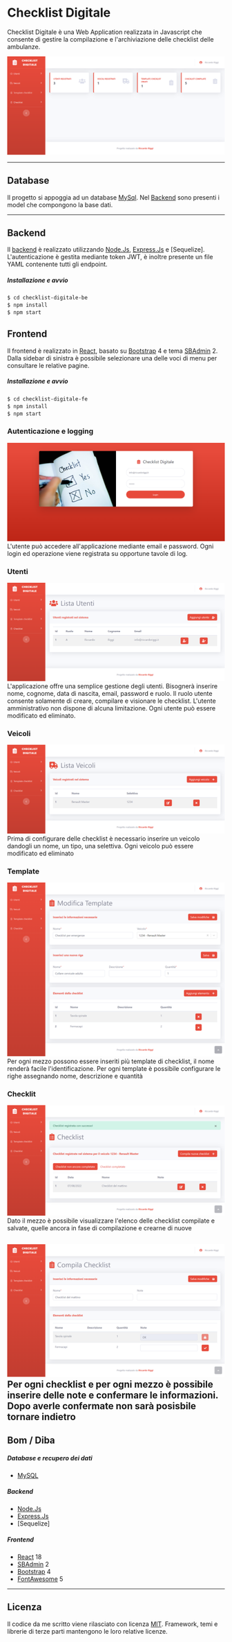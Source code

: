 # Checklist Digitale

Checklist Digitale è una Web Application realizzata in Javascript che consente di gestire la compilazione e l'archiviazione delle checklist delle ambulanze.

![Home](https://raw.githubusercontent.com/RiccardoRiggi/checklist-digitale-fe/main/screenshot/homepage.png)

---

## Database
Il progetto si appoggia ad un database [MySql]. Nel [Backend] sono presenti i model che compongono la base dati.

---

## Backend
Il [backend] è realizzato utilizzando [Node.Js], [Express.Js] e [Sequelize]. L'autenticazione è gestita mediante token JWT, è inoltre presente un file YAML contenente tutti gli endpoint.

##### Installazione e avvio
```sh
$ cd checklist-digitale-be
$ npm install
$ npm start
```

## Frontend 

Il frontend è realizzato in [React], basato su [Bootstrap] 4 e tema [SBAdmin] 2. Dalla sidebar di sinistra è possibile selezionare una delle voci di menu per consultare le relative pagine. 

##### Installazione e avvio
```sh
$ cd checklist-digitale-fe
$ npm install
$ npm start
```
### Autenticazione e logging
![Schermata login](https://raw.githubusercontent.com/RiccardoRiggi/checklist-digitale-fe/main/screenshot/loginPage.png)
L'utente può accedere all'applicazione mediante email e password. Ogni login ed operazione viene registrata su opportune tavole di log.


### Utenti
![Schermata lista utenti](https://raw.githubusercontent.com/RiccardoRiggi/checklist-digitale-fe/main/screenshot/listaUtentiPage.png)
L'applicazione offre una semplice gestione degli utenti. Bisognerà inserire nome, cognome, data di nascita, email, password e ruolo. Il ruolo utente consente solamente di creare, compilare e visionare le checklist. L'utente amministrativo non dispone di alcuna limitazione. Ogni utente può essere modificato ed eliminato.

### Veicoli
![Schermata lista veicoli](https://raw.githubusercontent.com/RiccardoRiggi/checklist-digitale-fe/main/screenshot/listaVeicoliPage.png)
Prima di configurare delle checklist è necessario inserire un veicolo dandogli un nome, un tipo, una selettiva. Ogni veicolo può essere modificato ed eliminato

### Template
![Schermata lista template](https://raw.githubusercontent.com/RiccardoRiggi/checklist-digitale-fe/main/screenshot/templateChecklistPage.png)
Per ogni mezzo possono essere inseriti più template di checklist, il nome renderà facile l'identificazione. Per ogni template è possibile configurare le righe assegnando nome, descrizione e quantità

### Checklit
![Schermata checklist](https://raw.githubusercontent.com/RiccardoRiggi/checklist-digitale-fe/main/screenshot/checklistPage.png)
Dato il mezzo è possibile visualizzare l'elenco delle checklist compilate e salvate, quelle ancora in fase di compilazione e crearne di nuove

![Schermata checklist](https://raw.githubusercontent.com/RiccardoRiggi/checklist-digitale-fe/main/screenshot/checklistDettaglioPage.png)
Per ogni checklist e per ogni mezzo è possibile inserire delle note e confermare le informazioni. Dopo averle confermate non sarà posisbile tornare indietro
---

## Bom / Diba

##### Database e recupero dei dati
* [MySQL]

##### Backend
* [Node.Js]
* [Express.Js]
* [Sequelize]

##### Frontend
* [React] 18
* [SBAdmin] 2
* [Bootstrap] 4
* [FontAwesome] 5

---

## Licenza

Il codice da me scritto viene rilasciato con licenza [MIT]. Framework, temi e librerie di terze parti mantengono le loro relative licenze. 

[MySQL]: <https://www.mysql.com/it/>
[repository ufficiale Covid-19]: <https://github.com/pcm-dpc/COVID-19>
[Node.Js]: <https://nodejs.org/it/>
[Express.Js]: <https://expressjs.com/it/>
[React]: <https://it.reactjs.org/>
[AmCharts]: <https://www.amcharts.com/>
[SBAdmin]: <https://startbootstrap.com/themes/sb-admin-2/>
[Bootstrap]: <https://getbootstrap.com/>
[FontAwesome]: <https://fontawesome.com/>
[CC-BY-4.0]: <https://github.com/pcm-dpc/COVID-19/blob/master/LICENSE>
[MIT]: <https://github.com/RiccardoRiggi/dashboard-covid-italia/blob/master/LICENSE>
[Backend]: <https://github.com/RiccardoRiggi/checklist-digitale-be>